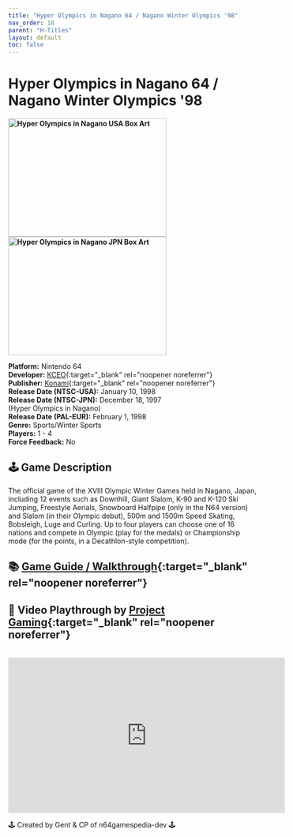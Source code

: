 ```yaml
---
title: "Hyper Olympics in Nagano 64 / Nagano Winter Olympics '98"
nav_order: 18
parent: "H-Titles"
layout: default
toc: false
---
```


# Hyper Olympics in Nagano 64 / Nagano Winter Olympics '98

<b>
<img src="https://images.launchbox-app.com/f21bf68a-e6cc-4ee1-8a34-94c73bb44b22.png" alt="Hyper Olympics in Nagano USA Box Art" width="320" height="240" />
<img src="https://images.launchbox-app.com/f9cfb872-35b9-4ddf-9a57-44870d6a30b5.jpg" alt="Hyper Olympics in Nagano JPN Box Art" width="320" height="240" />
</b>

**Platform:** Nintendo 64  
**Developer:** [KCEO](https://en.wikipedia.org/wiki/Konami#Former_subsidiaries){:target="_blank" rel="noopener noreferrer"}  
**Publisher:** [Konami](https://en.wikipedia.org/wiki/Konami){:target="_blank" rel="noopener noreferrer"}  
**Release Date (NTSC-USA):** January 10, 1998  
**Release Date (NTSC-JPN):** December 18, 1997  
(Hyper Olympics in Nagano)  
**Release Date (PAL-EUR):** February 1, 1998  
**Genre:** Sports/Winter Sports  
**Players:** 1 - 4  
**Force Feedback:** No  

## 🕹️ Game Description
The official game of the XVIII Olympic Winter Games held in Nagano, Japan, including 12 events such as Downhill, Giant Slalom, K-90 and K-120 Ski Jumping, Freestyle Aerials, Snowboard Halfpipe (only in the N64 version) and Slalom (in their Olympic debut), 500m and 1500m Speed Skating, Bobsleigh, Luge and Curling. Up to four players can choose one of 16 nations and compete in Olympic (play for the medals) or Championship mode (for the points, in a Decathlon-style competition).

## 📚 [Game Guide / Walkthrough](https://gamefaqs.gamespot.com/n64/198027-nagano-winter-olympics-98/faqs/79657){:target="_blank" rel="noopener noreferrer"}

## 🎥 Video Playthrough by [Project Gaming](https://www.youtube.com/watch?v=SshqmPpFSYw){:target="_blank" rel="noopener noreferrer"}
<br />  
<iframe width="560" height="315" src="https://www.youtube.com/embed/SshqmPpFSYw" title="Hyper Olympics in Nagano 64 Gameplay by Project Gaming" frameborder="0" allowfullscreen></iframe>

🕹️ Created by Gent & CP of n64gamespedia-dev 🕹️  
<!-- Vault Format: n64gamespedia-dev -->  
<!-- Protocol Source: _vault-specs/format-protocol.md -->
```
